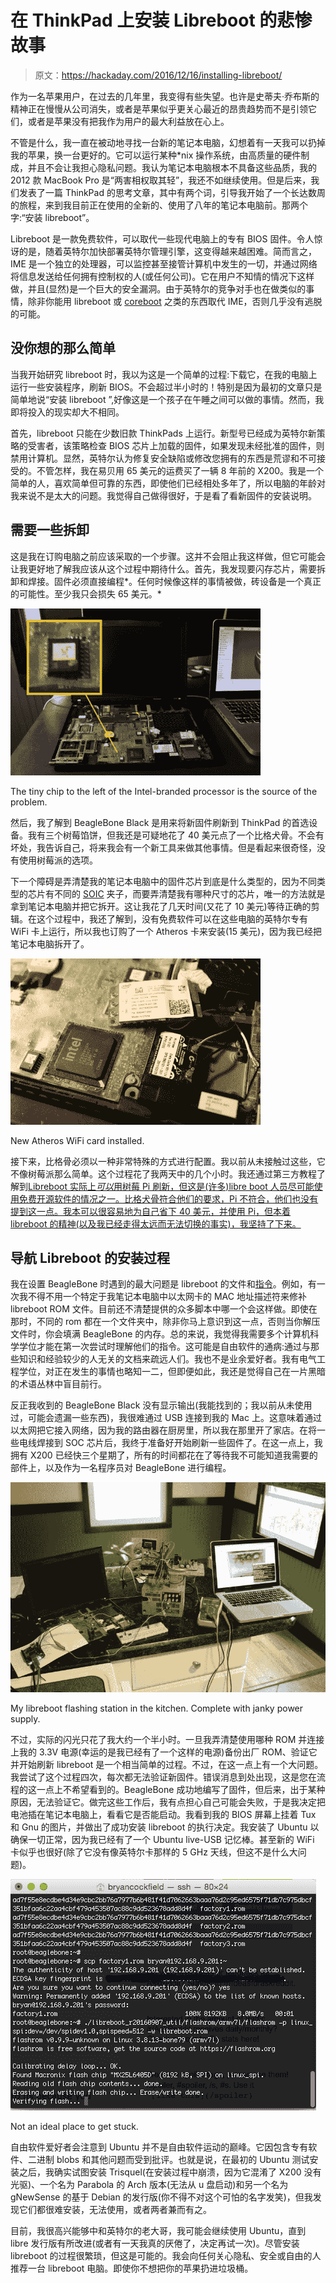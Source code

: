 # 在 ThinkPad 上安装 Libreboot 的悲惨故事

> 原文：<https://hackaday.com/2016/12/16/installing-libreboot/>

作为一名苹果用户，在过去的几年里，我变得有些失望。也许是史蒂夫·乔布斯的精神正在慢慢从公司消失，或者是苹果似乎更关心最近的昂贵趋势而不是引领它们，或者是苹果没有把我作为用户的最大利益放在心上。

不管是什么，我一直在被动地寻找一台新的笔记本电脑，幻想着有一天我可以扔掉我的苹果，换一台更好的。它可以运行某种*nix 操作系统，由高质量的硬件制成，并且不会让我担心隐私问题。我认为笔记本电脑根本不具备这些品质，我的 2012 款 MacBook Pro 是“两害相权取其轻”，我还不如继续使用。但是后来，我们发表了一篇 ThinkPad 的思考文章，其中有两个词，引导我开始了一个长达数周的旅程，来到我目前正在使用的全新的、使用了八年的笔记本电脑前。那两个字:“安装 libreboot”。

Libreboot 是一款免费软件，可以取代一些现代电脑上的专有 BIOS 固件。令人惊讶的是，随着英特尔加快部署英特尔管理引擎，这变得越来越困难。简而言之，IME 是一个独立的处理器，可以监控甚至接管计算机中发生的一切，并通过网络将信息发送给任何拥有控制权的人(或任何公司)。它在用户不知情的情况下这样做，并且(显然)是一个巨大的安全漏洞。由于英特尔的竞争对手也在做类似的事情，除非你能用 libreboot 或 [coreboot](https://www.coreboot.org/) 之类的东西取代 IME，否则几乎没有逃脱的可能。

## 没你想的那么简单

当我开始研究 libreboot 时，我以为这是一个简单的过程:下载它，在我的电脑上运行一些安装程序，刷新 BIOS。不会超过半小时的！特别是因为最初的文章只是简单地说“安装 libreboot ”,好像这是一个孩子在午睡之间可以做的事情。然而，我即将投入的现实却大不相同。

首先，libreboot 只能在少数旧款 ThinkPads 上运行。新型号已经成为英特尔新策略的受害者，该策略检查 BIOS 芯片上加载的固件，如果发现未经批准的固件，则禁用计算机。显然，英特尔认为修复安全缺陷或修改您拥有的东西是荒谬和不可接受的。不管怎样，我在易贝用 65 美元的运费买了一辆 8 年前的 X200。我是一个简单的人，喜欢简单但可靠的东西，即使他们已经相处多年了，所以电脑的年龄对我来说不是太大的问题。我觉得自己做得很好，于是看了看新固件的安装说明。

## 需要一些拆卸

这是我在订购电脑之前应该采取的一个步骤。这并不会阻止我这样做，但它可能会让我更好地了解我应该从这个过程中期待什么。首先，我发现要闪存芯片，需要拆卸和焊接。固件必须直接编程*。任何时候像这样的事情被做，砖设备是一个真正的可能性。至少我只会损失 65 美元。*

[![](img/fe8c4606a6260d3c15e455672dd8a906.png)](https://hackaday.com/wp-content/uploads/2016/12/img_1037.jpg)

The tiny chip to the left of the Intel-branded processor is the source of the problem.

然后，我了解到 BeagleBone Black 是用来将新固件刷新到 ThinkPad 的首选设备。我有三个树莓馅饼，但我还是可疑地花了 40 美元点了一个比格犬骨。不会有坏处，我告诉自己，将来我会有一个新工具来做其他事情。但是看起来很奇怪，没有使用树莓派的选项。

下一个障碍是弄清楚我的笔记本电脑中的固件芯片到底是什么类型的，因为不同类型的芯片有不同的 [SOIC](https://en.wikipedia.org/wiki/Small_Outline_Integrated_Circuit) 夹子，而要弄清楚我有哪种尺寸的芯片，唯一的方法就是拿到笔记本电脑并把它拆开。这让我花了几天时间(又花了 10 美元)等待正确的剪辑。在这个过程中，我还了解到，没有免费软件可以在这些电脑的英特尔专有 WiFi 卡上运行，所以我也订购了一个 Atheros 卡来安装(15 美元)，因为我已经把笔记本电脑拆开了。

![img_1044](img/1fadc5d5e359176168cd0907298d7e70.png)

New Atheros WiFi card installed.

接下来，比格骨必须以一种非常特殊的方式进行配置。我以前从未接触过这些，它不像树莓派那么简单。这个过程花了我两天中的几个小时。我还通过第三方教程了解到[Libreboot 实际上*可以*用树莓 Pi 刷新，但这是(许多)libre boot 人员尽可能使用免费开源软件的情况之一。比格犬骨符合他们的要求，Pi 不符合，他们也没有提到这一点。我本可以很容易地为自己省下 40 美元，并使用 Pi，但本着 libreboot 的精神(以及我已经走得太远而无法切换的事实)，我坚持了下来。](https://iqlusion.org/index.php/2016/03/01/x200-libreboot/)

## 导航 Libreboot 的安装过程

我在设置 BeagleBone 时遇到的最大问题是 libreboot 的文件和[指令](https://libreboot.org/docs/install/x200_external.html#clip)。例如，有一次我不得不用一个特定于我笔记本电脑中以太网卡的 MAC 地址描述符来修补 libreboot ROM 文件。目前还不清楚提供的众多脚本中哪一个会这样做。即使在那时，不同的 rom 都在一个文件夹中，除非你马上意识到这一点，否则当你解压文件时，你会填满 BeagleBone 的内存。总的来说，我觉得我需要多个计算机科学学位才能在第一次尝试时理解他们的指令。这可能是自由软件的通病:通过与那些知识和经验较少的人无关的文档来疏远人们。我也不是业余爱好者。我有电气工程学位，对正在发生的事情也略知一二，但即便如此，我还是觉得自己在一片黑暗的术语丛林中盲目前行。

反正我收到的 BeagleBone Black 没有显示输出(我能找到的；我以前从未使用过，可能会遗漏一些东西)，我很难通过 USB 连接到我的 Mac 上。这意味着通过以太网把它接入网络，因为我的路由器在厨房里，所以我在那里开了家店。在将一些电线焊接到 SOC 芯片后，我终于准备好开始刷新一些固件了。在这一点上，我拥有 X200 已经快三个星期了，所有的时间都花在了等待我不可能知道我需要的部件上，以及作为一名程序员对 BeagleBone 进行编程。

![img_1042](img/e056755dc7960b0ca6734d29ff72a336.png)

My libreboot flashing station in the kitchen. Complete with janky power supply.

不过，实际的闪光只花了我大约一个半小时。一旦我弄清楚使用哪种 ROM 并连接上我的 3.3V 电源(幸运的是我已经有了一个这样的电源)备份出厂 ROM、验证它并开始刷新 libreboot 是一个相当简单的过程。不过，在这一点上有一个大问题。我尝试了这个过程四次，每次都无法验证新固件。错误消息到处出现，这是您在流程的这一点上不希望看到的。BeagleBone 成功地编写了固件，但后来，出于某种原因，无法验证它。做完这些工作后，我有点担心自己可能会失败，于是我决定把电池插在笔记本电脑上，看看它是否能启动。我看到我的 BIOS 屏幕上挂着 Tux 和 Gnu 的图片，并做出了成功安装 libreboot 的执行决定。我安装了 Ubuntu 以确保一切正常，因为我已经有了一个 Ubuntu live-USB 记忆棒。甚至新的 WiFi 卡似乎也很好(除了它没有像英特尔卡那样的 5 GHz 天线，但这不是什么大问题)。

![Not an ideal place to get stuck. ](img/efd3667a2885c40d2d71c73e60b50067.png)

Not an ideal place to get stuck.

自由软件爱好者会注意到 Ubuntu 并不是自由软件运动的巅峰。它因包含专有软件、二进制 blobs 和其他问题而受到批评。也就是说，在最初的 Ubuntu 测试安装之后，我确实试图安装 Trisquel(在安装过程中崩溃，因为它混淆了 X200 没有光驱)、一个名为 Parabola 的 Arch 版本(无法从 u 盘启动)和另一个名为 gNewSense 的基于 Debian 的发行版(你不得不对这个可怕的名字发笑)，但我发现它们都很难安装，无法使用，或者两者兼而有之。

目前，我很高兴能够中和英特尔的老大哥，我可能会继续使用 Ubuntu，直到 libre 发行版有所改进(或者有一天我真的厌倦了，决定再试一次)。尽管安装 libreboot 的过程很繁琐，但这是可能的。我会向任何关心隐私、安全或自由的人推荐一台 libreboot 电脑。即使你不想把你的苹果扔进垃圾桶。